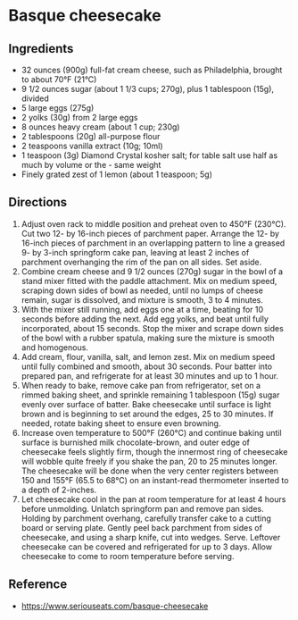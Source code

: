 # Basque cheesecake

## Ingredients

- 32 ounces (900g) full-fat cream cheese, such as Philadelphia, brought to about 70°F (21°C)
- 9 1/2 ounces sugar (about 1 1/3 cups; 270g), plus 1 tablespoon (15g), divided
- 5 large eggs (275g)
- 2 yolks (30g) from 2 large eggs
- 8 ounces heavy cream (about 1 cup; 230g)
- 2 tablespoons (20g) all-purpose flour
- 2 teaspoons vanilla extract (10g; 10ml)
- 1 teaspoon (3g) Diamond Crystal kosher salt; for table salt use half as much by volume or the - same weight
- Finely grated zest of 1 lemon (about 1 teaspoon; 5g)

## Directions

1. Adjust oven rack to middle position and preheat oven to 450°F (230°C). Cut two 12- by 16-inch pieces of parchment paper. Arrange the 12- by 16-inch pieces of parchment in an overlapping pattern to line a greased 9- by 3-inch springform cake pan, leaving at least 2 inches of parchment overhanging the rim of the pan on all sides. Set aside.
2. Combine cream cheese and 9 1/2 ounces (270g) sugar in the bowl of a stand mixer fitted with the paddle attachment. Mix on medium speed, scraping down sides of bowl as needed, until no lumps of cheese remain, sugar is dissolved, and mixture is smooth, 3 to 4 minutes.
3. With the mixer still running, add eggs one at a time, beating for 10 seconds before adding the next. Add egg yolks, and beat until fully incorporated, about 15 seconds. Stop the mixer and scrape down sides of the bowl with a rubber spatula, making sure the mixture is smooth and homogenous.
4. Add cream, flour, vanilla, salt, and lemon zest. Mix on medium speed until fully combined and smooth, about 30 seconds. Pour batter into prepared pan, and refrigerate for at least 30 minutes and up to 1 hour.
5. When ready to bake, remove cake pan from refrigerator, set on a rimmed baking sheet, and sprinkle remaining 1 tablespoon (15g) sugar evenly over surface of batter. Bake cheesecake until surface is light brown and is beginning to set around the edges, 25 to 30 minutes. If needed, rotate baking sheet to ensure even browning.
6. Increase oven temperature to 500°F (260°C) and continue baking until surface is burnished milk chocolate-brown, and outer edge of cheesecake feels slightly firm, though the innermost ring of cheesecake will wobble quite freely if you shake the pan, 20 to 25 minutes longer. The cheesecake will be done when the very center registers between 150 and 155°F (65.5 to 68°C) on an instant-read thermometer inserted to a depth of 2-inches.
7. Let cheesecake cool in the pan at room temperature for at least 4 hours before unmolding. Unlatch springform pan and remove pan sides. Holding by parchment overhang, carefully transfer cake to a cutting board or serving plate. Gently peel back parchment from sides of cheesecake, and using a sharp knife, cut into wedges. Serve. Leftover cheesecake can be covered and refrigerated for up to 3 days. Allow cheesecake to come to room temperature before serving.

## Reference

- <https://www.seriouseats.com/basque-cheesecake>
